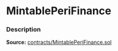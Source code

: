 # MintablePeriFinance

### Description <a href="description" id="description"></a>

**Source:** [contracts/MintablePeriFinance.sol](https://github.com/perifinance/peri-finance/blob/master/contracts/MintablePeriFinance.sol)
